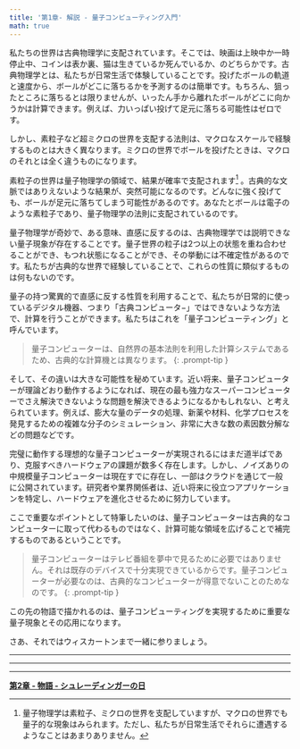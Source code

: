 ```yaml
---
title: '第1章- 解説 - 量子コンピューティング入門'
math: true
---
```


私たちの世界は古典物理学に支配されています。そこでは、映画は上映中か一時停止中、コインは表か裏、猫は生きているか死んでいるか、のどちらかです。古典物理学とは、私たちが日常生活で体験していることです。投げたボールの軌道と速度から、ボールがどこに落ちるかを予測するのは簡単です。もちろん、狙ったところに落ちるとは限りませんが、いったん手から離れたボールがどこに向かうかは計算できます。例えば、力いっぱい投げて足元に落ちる可能性はゼロです。

しかし、素粒子など超ミクロの世界を支配する法則は、マクロなスケールで経験するものとは大きく異なります。ミクロの世界でボールを投げたときは、マクロのそれとは全く違うものになります。

素粒子の世界は量子物理学の領域で、結果が確率で支配されます[^fn-nth-1] 。古典的な文脈ではありえないような結果が、突然可能になるのです。どんなに強く投げても、ボールが足元に落ちてしまう可能性があるのです。あなたとボールは電子のような素粒子であり、量子物理学の法則に支配されているのです。

[^fn-nth-1]: 量子物理学は素粒子、ミクロの世界を支配していますが、マクロの世界でも量子的な現象はみられます。ただし、私たちが日常生活でそれらに遭遇するようなことはあまりありません。

量子物理学が奇妙で、ある意味、直感に反するのは、古典物理学では説明できない量子現象が存在することです。量子世界の粒子は2つ以上の状態を重ね合わせることができ、もつれ状態になることができ、その挙動には不確定性があるのです。私たちが古典的な世界で経験していることで、これらの性質に類似するものは何もないのです。

量子の持つ驚異的で直感に反する性質を利用することで、私たちが日常的に使っているデジタル機器、つまり「古典コンピュータ−」ではできないような方法で、計算を行うことができます。私たちはこれを「量子コンピューティング」と呼んでいます。

>量子コンピューターは、自然界の基本法則を利用した計算システムであるため、古典的な計算機とは異なります。
{: .prompt-tip }

そして、その違いは大きな可能性を秘めています。近い将来、量子コンピューターが理論どおり動作するようになれば、現在の最も強力なスーパーコンピューターでさえ解決できないような問題を解決できるようになるかもしれない、と考えられています。例えば、膨大な量のデータの処理、新薬や材料、化学プロセスを発見するための複雑な分子のシミュレーション、非常に大きな数の素因数分解などの問題などです。

完璧に動作する理想的な量子コンピューターが実現されるにはまだ道半ばであり、克服すべきハードウェアの課題が数多く存在します。しかし、ノイズありの中規模量子コンピューターは現在すでに存在し、一部はクラウドを通じて一般に公開されています。研究者や業界関係者は、近い将来に役立つアプリケーションを特定し、ハードウェアを進化させるために努力しています。

ここで重要なポイントとして特筆したいのは、量子コンピューターは古典的なコンピューターに取って代わるものではなく、計算可能な領域を広げることで補完するものであるということです。 

>量子コンピューターはテレビ番組を夢中で見るために必要ではありません。それは既存のデバイスで十分実現できているからです。量子コンピューターが必要なのは、古典的なコンピューターが得意でないことのためなのです。
{: .prompt-tip }


この先の物語で描かれるのは、量子コンピューティングを実現するために重要な量子現象とその応用になります。

さあ、それではウィスカートンまで一緒に参りましょう。

_____________________________


_____________________________


_____________________________



**[第2章 - 物語 - シュレーディンガーの日](https://quantum-kittens.github.io/posts/CHAPTER-2-Story-Schr%C3%B6dinger-Day/)**


